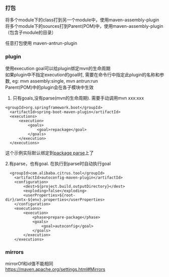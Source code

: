 

### 打包
将多个module下的class打到另一个module中，使用maven-assembly-plugin   
将多个module下的sources打到Parent(POM)中，使用maven-assembly-plugin（包含子module的目录）

任意打包使用 maven-antrun-plugin



### plugin
使用execution goal可以给plugin绑定mvn的生命周期   
如果plugin中不指定execution的goal时, 需要在命令行中指定此plugin的名称和参数, eg: mvn assembly:single, mvn antrun:run   
Parent(POM)中的plugin会在各子模块中生效

1. 只有goals,没有parse(mvn的生命周期). 
需要手动调用mvn xxx:xxx
```
<groupId>org.springframework.boot</groupId>
  <artifactId>spring-boot-maven-plugin</artifactId>
  <executions>
      <execution>
          <goals>
              <goal>repackage</goal>
          </goals>
      </execution>
  </executions>
```
这个示例实际默认绑定到<a href='https://docs.spring.io/spring-boot/docs/current/maven-plugin/repackage-mojo.html'>package parse</a>上了 

2.有parse，也有goal. 在执行到parse时自动执行goal
```
  <groupId>com.alibaba.citrus.tool</groupId>
    <artifactId>autoconfig-maven-plugin</artifactId>
    <configuration>
        <dest>${project.build.outputDirectory}</dest>
        <exploding>false</exploding>
        <userProperties>${root-dir}/antx-${env}.properties</userProperties>
    </configuration>
    <executions>
        <execution>
            <phase>prepare-package</phase>
            <goals>
                <goal>autoconfig</goal>
            </goals>
        </execution>
    </executions>
```


### mirrors
mirrorOf和id值不能相同   
https://maven.apache.org/settings.html#Mirrors


